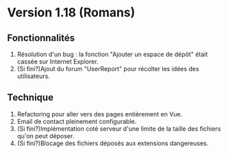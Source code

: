 # Version 1.18 (Romans)

## Fonctionnalités
1. Résolution d'un bug : la fonction "Ajouter un espace de dépôt" était cassée sur Internet Explorer.
2. (Si fini?)Ajout du forum "UserReport" pour récolter les idées des utilisateurs.

## Technique
1. Refactoring pour aller vers des pages entièrement en Vue.
2. Email de contact pleinement configurable.
3. (Si fini?)Implémentation coté serveur d'une limite de la taille des fichiers qu'on peut déposer.
4. (Si fini?)Blocage des fichiers déposés aux extensions dangereuses.
